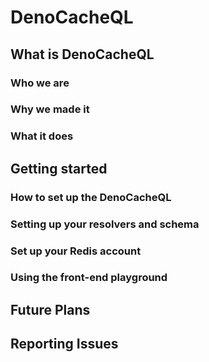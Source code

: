 <!-- 
Resource for markdown formatting
https://docs.github.com/en/get-started/writing-on-github/getting-started-with-writing-and-formatting-on-github/basic-writing-and-formatting-syntax 
-->

<!-- Import Logo here -->
# DenoCacheQL

## What is DenoCacheQL
### Who we are
### Why we made it
### What it does



## Getting started

### How to set up the DenoCacheQL
### Setting up your resolvers and schema
### Set up your Redis account
### Using the front-end playground

## Future Plans

## Reporting Issues
